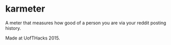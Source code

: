 # karmeter
A meter that measures how good of a person you are via your reddit posting history.

Made at UofTHacks 2015.